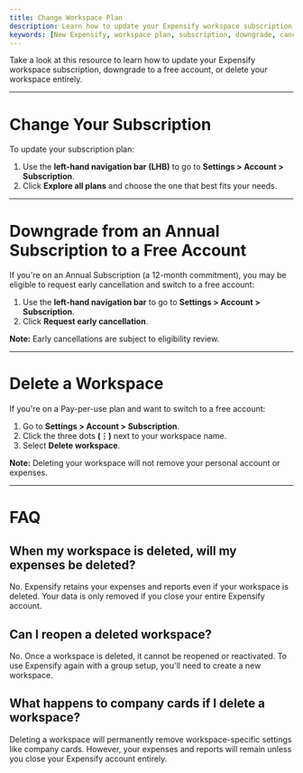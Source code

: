 ```yaml
---
title: Change Workspace Plan
description: Learn how to update your Expensify workspace subscription, downgrade to a free account, or delete your workspace with step-by-step instructions.
keywords: [New Expensify, workspace plan, subscription, downgrade, cancel subscription, delete workspace]
---
```

<div id="new-expensify" markdown="1">

Take a look at this resource to learn how to update your Expensify workspace subscription, downgrade to a free account, or delete your workspace entirely.

---

# Change Your Subscription

To update your subscription plan:

1. Use the **left-hand navigation bar (LHB)** to go to **Settings > Account > Subscription**.
2. Click **Explore all plans** and choose the one that best fits your needs.

---

# Downgrade from an Annual Subscription to a Free Account

If you're on an Annual Subscription (a 12-month commitment), you may be eligible to request early cancellation and switch to a free account:

1. Use the **left-hand navigation bar** to go to **Settings > Account > Subscription**.
2. Click **Request early cancellation**.

**Note:** Early cancellations are subject to eligibility review.

---

# Delete a Workspace

If you're on a Pay-per-use plan and want to switch to a free account:

1. Go to **Settings > Account > Subscription**.
2. Click the three dots **(⋮)** next to your workspace name.
3. Select **Delete workspace**.

**Note:** Deleting your workspace will not remove your personal account or expenses.

---

# FAQ

## When my workspace is deleted, will my expenses be deleted?

No. Expensify retains your expenses and reports even if your workspace is deleted. Your data is only removed if you close your entire Expensify account.

## Can I reopen a deleted workspace?

No. Once a workspace is deleted, it cannot be reopened or reactivated. To use Expensify again with a group setup, you'll need to create a new workspace.

## What happens to company cards if I delete a workspace?

Deleting a workspace will permanently remove workspace-specific settings like company cards. However, your expenses and reports will remain unless you close your Expensify account entirely.

</div>
